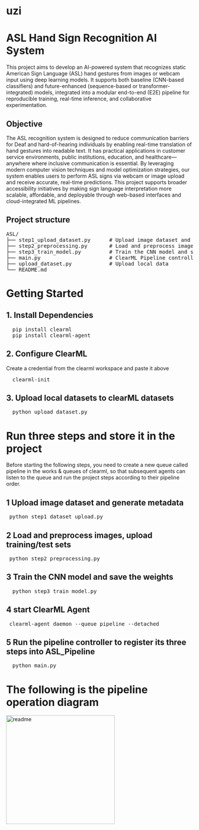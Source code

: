 # uzi

# ASL Hand Sign Recognition AI System
This project aims to develop an AI-powered system that recognizes static American Sign Language (ASL) hand gestures from images or webcam input using deep learning models. It supports both baseline (CNN-based classifiers) and future-enhanced (sequence-based or transformer-integrated) models, integrated into a modular end-to-end (E2E) pipeline for reproducible training, real-time inference, and collaborative experimentation.

## Objective
The ASL recognition system is designed to reduce communication barriers for Deaf and hard-of-hearing individuals by enabling real-time translation of hand gestures into readable text. It has practical applications in customer service environments, public institutions, education, and healthcare—anywhere where inclusive communication is essential. By leveraging modern computer vision techniques and model optimization strategies, our system enables users to perform ASL signs via webcam or image upload and receive accurate, real-time predictions. This project supports broader accessibility initiatives by making sign language interpretation more scalable, affordable, and deployable through web-based interfaces and cloud-integrated ML pipelines.

## Project structure
<pre>
ASL/
├── step1_upload_dataset.py      # Upload image dataset and generate metadata
├── step2_preprocessing.py       # Load and preprocess images, upload training/test sets
├── step3_train_model.py         # Train the CNN model and save the weights
├── main.py                      # ClearML Pipeline controller
├── upload_dataset.py            # Upload local data
└── README.md
</pre>
# Getting Started
## 1. Install Dependencies
<pre>
  pip install clearml
  pip install clearml-agent
</pre>
## 2. Configure ClearML
Create a credential from the clearml workspace and paste it above
<pre>
  clearml-init
</pre>
## 3. Upload local datasets to clearML datasets
<pre>
  python upload_dataset.py
</pre>
# Run three steps and store it in the project
Before starting the following steps, you need to create a new queue called pipeline in the works & queues of clearml, so that subsequent agents can listen to the queue and run the project steps according to their pipeline order.
## 1 Upload image dataset and generate metadata
 <pre> python step1_dataset_upload.py</pre>
## 2 Load and preprocess images, upload training/test sets
  <pre> python step2_preprocessing.py</pre>
## 3 Train the CNN model and save the weights
   <pre>  python step3_train_model.py  </pre> 
## 4 start ClearML Agent
  <pre> clearml-agent daemon --queue pipeline --detached  </pre> 
## 5 Run the pipeline controller to register its three steps into ASL_Pipeline
   <pre>  python main.py  </pre> 
# The following is the pipeline operation diagram

<img width="293" alt="readme" src="https://github.com/user-attachments/assets/a003b172-2e23-4041-95c2-804cfe1ee946" />


